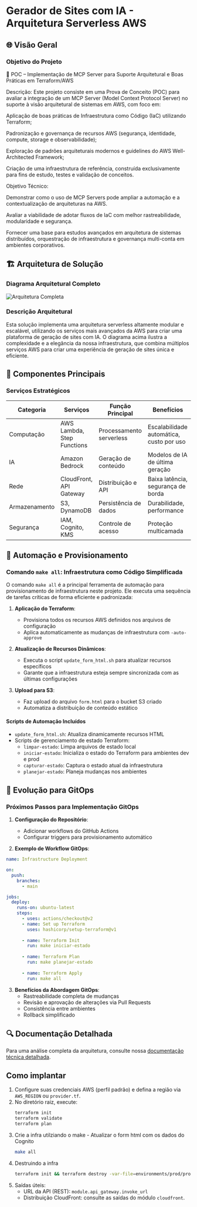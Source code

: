 # Gerador de Sites com IA - Arquitetura Serverless AWS

## 🌐 Visão Geral

### Objetivo do Projeto
📌 POC – Implementação de MCP Server para Suporte Arquitetural e Boas Práticas em Terraform/AWS

Descrição:
Este projeto consiste em uma Prova de Conceito (POC) para avaliar a integração de um MCP Server (Model Context Protocol Server) no suporte à visão arquitetural de sistemas em AWS, com foco em:

Aplicação de boas práticas de Infraestrutura como Código (IaC) utilizando Terraform;

Padronização e governança de recursos AWS (segurança, identidade, compute, storage e observabilidade);

Exploração de padrões arquiteturais modernos e guidelines do AWS Well-Architected Framework;

Criação de uma infraestrutura de referência, construída exclusivamente para fins de estudo, testes e validação de conceitos.

Objetivo Técnico:

Demonstrar como o uso de MCP Servers pode ampliar a automação e a contextualização de arquiteturas na AWS.

Avaliar a viabilidade de adotar fluxos de IaC com melhor rastreabilidade, modularidade e segurança.

Fornecer uma base para estudos avançados em arquitetura de sistemas distribuídos, orquestração de infraestrutura e governança multi-conta em ambientes corporativos.

## 🏗️ Arquitetura de Solução

### Diagrama Arquitetural Completo
![Arquitetura Completa](./generated-diagrams/arquitetura.png)

### Descrição Arquitetural
Esta solução implementa uma arquitetura serverless altamente modular e escalável, utilizando os serviços mais avançados da AWS para criar uma plataforma de geração de sites com IA. O diagrama acima ilustra a complexidade e a elegância da nossa infraestrutura, que combina múltiplos serviços AWS para criar uma experiência de geração de sites única e eficiente.

## 🔑 Componentes Principais

### Serviços Estratégicos
| Categoria | Serviços | Função Principal | Benefícios |
|-----------|----------|-----------------|------------|
| Computação | AWS Lambda, Step Functions | Processamento serverless | Escalabilidade automática, custo por uso |
| IA | Amazon Bedrock | Geração de conteúdo | Modelos de IA de última geração |
| Rede | CloudFront, API Gateway | Distribuição e API | Baixa latência, segurança de borda |
| Armazenamento | S3, DynamoDB | Persistência de dados | Durabilidade, performance |
| Segurança | IAM, Cognito, KMS | Controle de acesso | Proteção multicamada |

## 🚀 Automação e Provisionamento

### Comando `make all`: Infraestrutura como Código Simplificada

O comando `make all` é a principal ferramenta de automação para provisionamento de infraestrutura neste projeto. Ele executa uma sequência de tarefas críticas de forma eficiente e padronizada:

1. **Aplicação do Terraform**: 
   - Provisiona todos os recursos AWS definidos nos arquivos de configuração
   - Aplica automaticamente as mudanças de infraestrutura com `-auto-approve`

2. **Atualização de Recursos Dinâmicos**:
   - Executa o script `update_form_html.sh` para atualizar recursos específicos
   - Garante que a infraestrutura esteja sempre sincronizada com as últimas configurações

3. **Upload para S3**:
   - Faz upload do arquivo `form.html` para o bucket S3 criado
   - Automatiza a distribuição de conteúdo estático

#### Scripts de Automação Incluídos

- `update_form_html.sh`: Atualiza dinamicamente recursos HTML
- Scripts de gerenciamento de estado Terraform:
  - `limpar-estado`: Limpa arquivos de estado local
  - `iniciar-estado`: Inicializa o estado do Terraform para ambientes dev e prod
  - `capturar-estado`: Captura o estado atual da infraestrutura
  - `planejar-estado`: Planeja mudanças nos ambientes

## 🔄 Evolução para GitOps

### Próximos Passos para Implementação GitOps

1. **Configuração do Repositório**:
   - Adicionar workflows do GitHub Actions
   - Configurar triggers para provisionamento automático

2. **Exemplo de Workflow GitOps**:
```yaml
name: Infrastructure Deployment

on:
  push:
    branches:
      - main

jobs:
  deploy:
    runs-on: ubuntu-latest
    steps:
      - uses: actions/checkout@v2
      - name: Set up Terraform
        uses: hashicorp/setup-terraform@v1
      
      - name: Terraform Init
        run: make iniciar-estado
      
      - name: Terraform Plan
        run: make planejar-estado
      
      - name: Terraform Apply
        run: make all
```

3. **Benefícios da Abordagem GitOps**:
   - Rastreabilidade completa de mudanças
   - Revisão e aprovação de alterações via Pull Requests
   - Consistência entre ambientes
   - Rollback simplificado

## 🔍 Documentação Detalhada

Para uma análise completa da arquitetura, consulte nossa [documentação técnica detalhada](ARCHITECTURE.md).


## Como implantar

1. Configure suas credenciais AWS (perfil padrão) e defina a região via `AWS_REGION` ou `provider.tf`.
2. No diretório raiz, execute:
   ```bash
   terraform init
   terraform validate
   terraform plan 

3. Crie a infra utilziando o make - Atualizar o form html com os dados do Cognito
   ```bash
   make all  

4. Destruindo a infra
   ```bash
   terraform init && terraform destroy -var-file=environments/prod/prod.tfvars -auto-approve  
   
5. Saídas úteis:
   - URL da API (REST): `module.api_gateway.invoke_url`
   - Distribuição CloudFront: consulte as saídas do módulo `cloudfront`.

